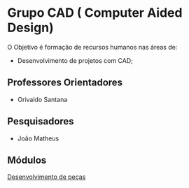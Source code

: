 # Grupo CAD ( Computer Aided Design)

O Objetivo é formação de recursos humanos nas áreas de:
* Desenvolvimento de projetos com CAD;

## Professores Orientadores
* Orivaldo Santana

## Pesquisadores

* João Matheus 

## Módulos 

[Desenvolvimento de peças](https://github.com/Natalnet/GCAD/tree/master/P1)



